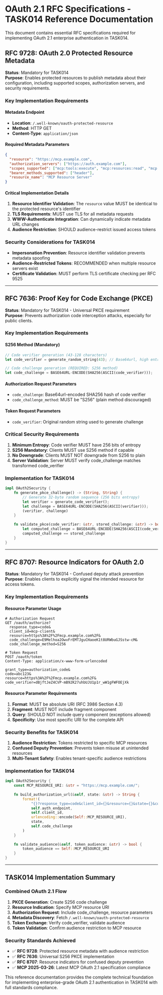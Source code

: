 # OAuth 2.1 RFC Specifications - TASK014 Reference Documentation

This document contains essential RFC specifications required for implementing OAuth 2.1 enterprise authentication in TASK014.

## RFC 9728: OAuth 2.0 Protected Resource Metadata

**Status**: Mandatory for TASK014  
**Purpose**: Enables protected resources to publish metadata about their configuration, including supported scopes, authorization servers, and security requirements.

### Key Implementation Requirements

#### Metadata Endpoint
- **Location**: `/.well-known/oauth-protected-resource`
- **Method**: HTTP GET
- **Content-Type**: `application/json`

#### Required Metadata Parameters
```json
{
  "resource": "https://mcp.example.com",
  "authorization_servers": ["https://auth.example.com"],
  "scopes_supported": ["mcp:tools:execute", "mcp:resources:read", "mcp:prompts:read"],
  "bearer_methods_supported": ["header"],
  "resource_name": "MCP Resource Server"
}
```

#### Critical Implementation Details
1. **Resource Identifier Validation**: The `resource` value MUST be identical to the protected resource's identifier
2. **TLS Requirements**: MUST use TLS for all metadata requests
3. **WWW-Authenticate Integration**: Can dynamically indicate metadata URL changes
4. **Audience Restriction**: SHOULD audience-restrict issued access tokens

### Security Considerations for TASK014
- **Impersonation Prevention**: Resource identifier validation prevents metadata spoofing
- **Audience-Restricted Tokens**: RECOMMENDED when multiple resource servers exist
- **Certificate Validation**: MUST perform TLS certificate checking per RFC 9525

---

## RFC 7636: Proof Key for Code Exchange (PKCE)

**Status**: Mandatory for TASK014 - Universal PKCE requirement  
**Purpose**: Prevents authorization code interception attacks, especially for public clients.

### Key Implementation Requirements

#### S256 Method (Mandatory)
```rust
// Code verifier generation (43-128 characters)
let code_verifier = generate_random_string(43); // Base64url, high entropy

// Code challenge generation (REQUIRED: S256 method)
let code_challenge = BASE64URL-ENCODE(SHA256(ASCII(code_verifier)));
```

#### Authorization Request Parameters
- `code_challenge`: Base64url-encoded SHA256 hash of code verifier
- `code_challenge_method`: MUST be "S256" (plain method discouraged)

#### Token Request Parameters
- `code_verifier`: Original random string used to generate challenge

### Critical Security Requirements
1. **Minimum Entropy**: Code verifier MUST have 256 bits of entropy
2. **S256 Mandatory**: Clients MUST use S256 method if capable
3. **No Downgrade**: Clients MUST NOT downgrade from S256 to plain
4. **Server Validation**: Server MUST verify code_challenge matches transformed code_verifier

### Implementation for TASK014
```rust
impl OAuth2Security {
    fn generate_pkce_challenge() -> (String, String) {
        // Generate 32-byte random sequence (256 bits entropy)
        let verifier = generate_code_verifier();
        let challenge = BASE64URL-ENCODE(SHA256(ASCII(verifier)));
        (verifier, challenge)
    }
    
    fn validate_pkce(code_verifier: &str, stored_challenge: &str) -> bool {
        let computed_challenge = BASE64URL-ENCODE(SHA256(ASCII(code_verifier)));
        computed_challenge == stored_challenge
    }
}
```

---

## RFC 8707: Resource Indicators for OAuth 2.0

**Status**: Mandatory for TASK014 - Confused deputy attack prevention  
**Purpose**: Enables clients to explicitly signal the intended resource for access tokens.

### Key Implementation Requirements

#### Resource Parameter Usage
```http
# Authorization Request
GET /oauth/authorize?
  response_type=code&
  client_id=mcp-client&
  resource=https%3A%2F%2Fmcp.example.com%2F&
  code_challenge=E9Melhoa2OwvFrEMTJguCHaoeK1t8URWbuGJSstw-cM&
  code_challenge_method=S256

# Token Request  
POST /oauth/token
Content-Type: application/x-www-form-urlencoded

grant_type=authorization_code&
code=abc123&
resource=https%3A%2F%2Fmcp.example.com%2F&
code_verifier=dBjftJeZ4CVP-mB92K27uhbUJU1p1r_wW1gFWFOEjXk
```

#### Resource Parameter Requirements
1. **Format**: MUST be absolute URI (RFC 3986 Section 4.3)
2. **Fragment**: MUST NOT include fragment component
3. **Query**: SHOULD NOT include query component (exceptions allowed)
4. **Specificity**: Use most specific URI for the complete API

### Security Benefits for TASK014
1. **Audience Restriction**: Tokens restricted to specific MCP resources
2. **Confused Deputy Prevention**: Prevents token misuse at unintended resources
3. **Multi-Tenant Safety**: Enables tenant-specific audience restrictions

### Implementation for TASK014
```rust
impl OAuth2Security {
    const MCP_RESOURCE_URI: &str = "https://mcp.example.com/";
    
    fn build_authorization_url(&self, state: &str) -> String {
        format!(
            "{}?response_type=code&client_id={}&resource={}&state={}&code_challenge={}&code_challenge_method=S256",
            self.auth_endpoint,
            self.client_id,
            urlencoding::encode(Self::MCP_RESOURCE_URI),
            state,
            self.code_challenge
        )
    }
    
    fn validate_audience(&self, token_audience: &str) -> bool {
        token_audience == Self::MCP_RESOURCE_URI
    }
}
```

---

## TASK014 Implementation Summary

### Combined OAuth 2.1 Flow
1. **PKCE Generation**: Create S256 code challenge
2. **Resource Indication**: Specify MCP resource URI
3. **Authorization Request**: Include code_challenge, resource parameters
4. **Metadata Discovery**: Fetch `/.well-known/oauth-protected-resource`
5. **Token Exchange**: Verify code_verifier, validate audience
6. **Token Validation**: Confirm audience restriction to MCP resource

### Security Standards Achieved
- ✅ **RFC 9728**: Protected resource metadata with audience restriction
- ✅ **RFC 7636**: Universal S256 PKCE implementation
- ✅ **RFC 8707**: Resource indicators for confused deputy prevention
- ✅ **MCP 2025-03-26**: Latest MCP OAuth 2.1 specification compliance

This reference documentation provides the complete technical foundation for implementing enterprise-grade OAuth 2.1 authentication in TASK014 with full standards compliance.
